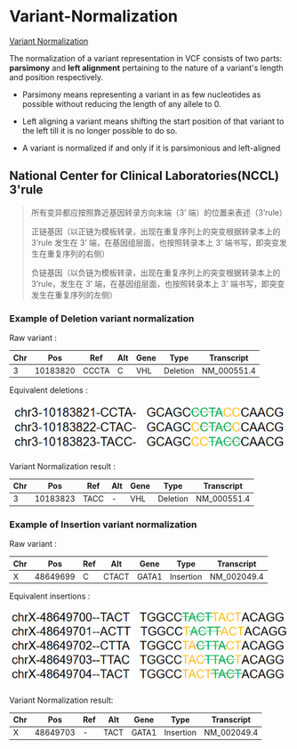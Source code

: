 # Variant-Normalization

[Variant Normalization](https://genome.sph.umich.edu/wiki/Variant_Normalization)



The normalization of a variant representation in VCF consists of two parts: **parsimony** and **left alignment** pertaining to the nature of a variant's length and position respectively.

- Parsimony means representing a variant in as few nucleotides as possible without reducing the length of any allele to 0.

- Left aligning a variant means shifting the start position of that variant to the left till it is no longer possible to do so.

- A variant is normalized if and only if it is parsimonious and left-aligned

## National Center for Clinical Laboratories(NCCL) 3'rule

> 所有变异都应按照靠近基因转录方向末端（3’ 端）的位置来表述（3’rule）
> 
> 正链基因（以正链为模板转录，出现在重复序列上的突变根据转录本上的 3’rule 发生在 3’ 端，在基因组层面，也按照转录本上 3’ 端书写，即突变发生在重复序列的右侧）
> 
> 负链基因（以负链为模板转录，出现在重复序列上的突变根据转录本上的 3’rule，发生在 3’ 端，在基因组层面，也按照转录本上 3’ 端书写，即突变发生在重复序列的左侧）

### Example of Deletion variant normalization

Raw variant :

| Chr  | Pos      | Ref   | Alt  | Gene | Type     | Transcript  |
| ---- | -------- | ----- | ---- | ---- | -------- | ----------- |
| 3    | 10183820 | CCCTA | C    | VHL  | Deletion | NM_000551.4 |

Equivalent deletions :

![](VHL.c.292_295del.PNG)

Variant Normalization result :

| Chr  | Pos      | Ref  | Alt  | Gene | Type     | Transcript  |
| ---- | -------- | ---- | ---- | ---- | -------- | ----------- |
| 3    | 10183823 | TACC | -    | VHL  | Deletion | NM_000551.4 |



### Example of Insertion variant normalization

Raw variant :

| Chr  | Pos      | Ref  | Alt   | Gene  | Type      | Transcript  |
| ---- | -------- | ---- | ----- | ----- | --------- | ----------- |
| X    | 48649699 | C    | CTACT | GATA1 | Insertion | NM_002049.4 |

Equivalent insertions :

![](GATA1.c.184_187dup.PNG)

Variant Normalization result:

| Chr  | Pos      | Ref  | Alt  | Gene  | Type      | Transcript  |
| ---- | -------- | ---- | ---- | ----- | --------- | ----------- |
| X    | 48649703 | -    | TACT | GATA1 | Insertion | NM_002049.4 |

